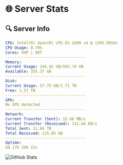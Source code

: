 # 🌐 Server Stats
## 🔍 Server Info
```yaml
CPU: Intel(R) Xeon(R) CPU E5-2699 v4 @ 1303.95GHz
CPU Usage: 0.70%
Cores: 44P | 88T
-----------------------------------
Memory:
Current Usage: 144.92 GB/503.74 GB
Available: 355.37 GB
-----------------------------------
Disk:
Current Usage: 57.75 GB/1.71 TB
Free: 1.57 TB
-----------------------------------
GPU:
No GPU detected
-----------------------------------
Network:
Current Transfer (Sent): 15.66 MB/s
Current Transfer (Received): 112.44 KB/s
Total Sent: 11.84 TB
Total Received: 115.85 GB
-----------------------------------
Uptime:
6d 17h 29m 15s
```
![GitHub Stats](https://img.shields.io/badge/Updated-2025-03-14_14:52:04-blue)